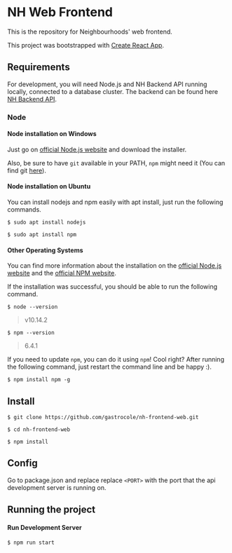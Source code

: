 # NH Web Frontend

This is the repository for Neighbourhoods' web frontend.

This project was bootstrapped with [Create React App](https://github.com/facebook/create-react-app).

## Requirements

For development, you will need Node.js and NH Backend API running locally, connected to a database cluster. The backend can be found here [NH Backend API](https://github.com/gastrocole/nh-backend-api).

### Node

#### Node installation on Windows

Just go on [official Node.js website](https://nodejs.org/) and download the installer.

Also, be sure to have `git` available in your PATH, `npm` might need it (You can find git [here](https://git-scm.com/)).

#### Node installation on Ubuntu

You can install nodejs and npm easily with apt install, just run the following commands.

    $ sudo apt install nodejs

    $ sudo apt install npm

#### Other Operating Systems

You can find more information about the installation on the [official Node.js website](https://nodejs.org/) and the [official NPM website](https://npmjs.org/).

If the installation was successful, you should be able to run the following command.

    $ node --version

> v10.14.2

    $ npm --version

> 6.4.1

If you need to update `npm`, you can do it using `npm`! Cool right? After running the following command, just restart the command line and be happy :).

    $ npm install npm -g

## Install

    $ git clone https://github.com/gastrocole/nh-frontend-web.git

    $ cd nh-frontend-web

    $ npm install

## Config

Go to package.json and replace replace `<PORT>` with the port that the api development server is running on.

## Running the project

#### Run Development Server

    $ npm run start
